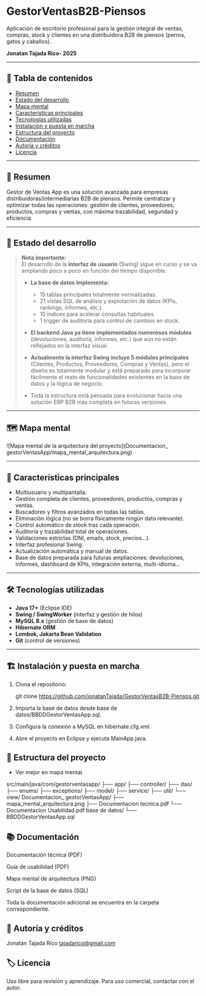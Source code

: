# GestorVentasB2B-Piensos

Aplicación de escritorio profesional para la gestión integral de ventas, compras, stock y clientes en una distribuidora B2B de piensos (perros, gatos y caballos).

**Jonatan Tajada Rico- 2025**

---

## 📑 Tabla de contenidos
- [Resumen](#resumen)
- [Estado del desarrollo](#estado-del-desarrollo)
- [Mapa mental](#mapa-mental)
- [Características principales](#características-principales)
- [Tecnologías utilizadas](#tecnologías-utilizadas)
- [Instalación y puesta en marcha](#instalación-y-puesta-en-marcha)
- [Estructura del proyecto](#estructura-del-proyecto)
- [Documentación](#documentación)
- [Autoría y créditos](#autoría-y-créditos)
- [Licencia](#licencia)

---

## 📝 Resumen

Gestor de Ventas App es una solución avanzada para empresas distribuidoras/intermediarias B2B de piensos. Permite centralizar y optimizar todas las operaciones: gestión de clientes, proveedores, productos, compras y ventas, con máxima trazabilidad, seguridad y eficiencia.

---

## 🧠 Estado del desarrollo

> **Nota importante:**  
> El desarrollo de la **interfaz de usuario** (Swing) sigue en curso y se va ampliando poco a poco en función del tiempo disponible.
>
> - **La base de datos implementa:**
>   - 15 tablas principales totalmente normalizadas.
>   - 21 vistas SQL de análisis y explotación de datos (KPIs, rankings, informes, etc.).
>   - 10 índices para acelerar consultas habituales.
>   - 1 trigger de auditoría para control de cambios en stock.
>
> - **El backend Java ya tiene implementados numerosos módulos** (devoluciones, auditoría, informes, etc.) que aún no están reflejados en la interfaz visual.
>
> - **Actualmente la interfaz Swing incluye 5 módulos principales** (Clientes, Productos, Proveedores, Compras y Ventas), pero el diseño es totalmente modular y está preparado para incorporar fácilmente el resto de funcionalidades existentes en la base de datos y la lógica de negocio.
>
> - Toda la estructura está pensada para evolucionar hacia una solución ERP B2B más completa en futuras versiones.

---

## 🗺️ Mapa mental

![Mapa mental de la arquitectura del proyecto](Documentacion_ gestorVentasApp/mapa_mental_arquitectura.png)

---

## 🚀 Características principales

- Multiusuario y multipantalla.
- Gestión completa de clientes, proveedores, productos, compras y ventas.
- Buscadores y filtros avanzados en todas las tablas.
- Eliminación lógica (no se borra físicamente ningún dato relevante).
- Control automático de stock tras cada operación.
- Auditoría y trazabilidad total de operaciones.
- Validaciones estrictas (DNI, emails, stock, precios…).
- Interfaz profesional Swing.
- Actualización automática y manual de datos.
- Base de datos preparada para futuras ampliaciones: devoluciones, informes, dashboard de KPIs, integración externa, multi-idioma...

---

## 🛠️ Tecnologías utilizadas

- **Java 17+** (Eclipse IDE)
- **Swing / SwingWorker** (interfaz y gestión de hilos)
- **MySQL 8.x** (gestión de base de datos)
- **Hibernate ORM**
- **Lombok, Jakarta Bean Validation**
- **Git** (control de versiones)

---

## 🏗️ Instalación y puesta en marcha

1. Clona el repositorio:

   git clone https://github.com/jonatanTajada/GestorVentasB2B-Piensos.git

2. Importa la base de datos desde base de datos/BBDDGestorVentasApp.sql.

3. Configura la conexión a MySQL en hibernate.cfg.xml.

4. Abre el proyecto en Eclipse y ejecuta MainApp.java.


## 📁 Estructura del proyecto

 - Ver mejor en mapa mental.

src/main/java/com/gestorventasapp/
  ├── app/
  ├── controller/
  ├── dao/
  ├── enums/
  ├── exceptions/
  ├── model/
  ├── service/
  ├── util/
  └── view/
Documentacion_ gestorVentasApp/
  ├── mapa_mental_arquitectura.png
  ├── Documentacion tecnica.pdf
  └── Documentacion Usabilidad.pdf
base de datos/
  └── BBDDGestorVentasApp.sql


## 📚 Documentación

Documentación técnica (PDF)

Guía de usabilidad (PDF)

Mapa mental de arquitectura (PNG)

Script de la base de datos (SQL)

Toda la documentación adicional se encuentra en la carpeta correspondiente.


## 👤 Autoría y créditos

Jonatan Tajada Rico
tajadarico@gmail.com

## 🏷️ Licencia

Uso libre para revisión y aprendizaje.
Para uso comercial, contactar con el autor.

